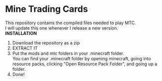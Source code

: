 # Mine Trading Cards
This repository contains the compiled files needed to play MTC.<br />
I will update this one whenever I release a new version.<br />
<b>INSTALLATION</b><br />
1. Download the repository as a zip<br />
2. EXTRACT IT<br />
3. Put the mods and mtc folders in your .minecraft folder.<br />
You can find your .minecraft folder by opening minecraft, going into resource packs, clicking "Open Resource Pack Folder", and going up a folder.<br />
4. Done!

